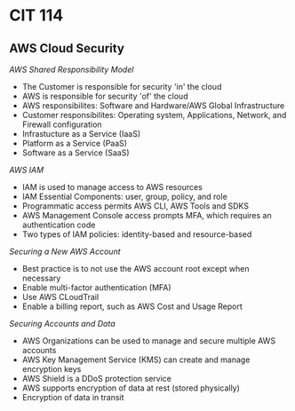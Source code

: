 # CIT 114
## AWS Cloud Security
*AWS Shared Responsibility Model*
- The Customer is responsible for security 'in' the cloud
- AWS is responsible for security 'of' the cloud
- AWS responsibilites: Software and Hardware/AWS Global Infrastructure
- Customer responsibilites: Operating system, Applications, Network, and Firewall configuration
- Infrastucture as a Service (IaaS)
- Platform as a Service (PaaS)
- Software as a Service (SaaS)

*AWS IAM*
- IAM is used to manage access to AWS resources
- IAM Essential Components: user, group, policy, and role
- Programmatic access permits AWS CLI, AWS Tools and SDKS
- AWS Management Console access prompts MFA, which requires an authentication code
- Two types of IAM policies: identity-based and resource-based

*Securing a New AWS Account*
- Best practice is to not use the AWS account root except when necessary
- Enable multi-factor authentication (MFA)
- Use AWS CLoudTrail
- Enable a billing report, such as AWS Cost and Usage Report

*Securing Accounts and Data*
- AWS Organizations can be used to manage and secure multiple AWS accounts
- AWS Key Management Service (KMS) can create and manage encryption keys
- AWS Shield is a DDoS protection service
- AWS supports encryption of data at rest (stored physically)
- Encryption of data in transit
